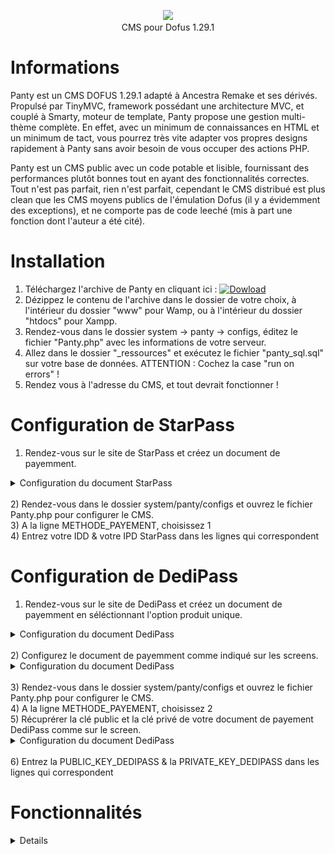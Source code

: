 <p align="center"><img src="http://puu.sh/8SjLG.png" width="50%"><br>CMS pour Dofus 1.29.1</p>

Informations
====

Panty est un CMS DOFUS 1.29.1 adapté à Ancestra Remake et ses dérivés. Propulsé par TinyMVC, framework possédant une architecture MVC, et couplé à Smarty, moteur de template, Panty propose une gestion multi-thème complète.
En effet, avec un minimum de connaissances en HTML et un minimum de tact, vous pourrez très vite adapter vos propres designs rapidement à Panty sans avoir besoin de vous occuper des actions PHP.

Panty est un CMS public avec un code potable et lisible, fournissant des performances plutôt bonnes tout en ayant des fonctionnalités correctes. Tout n'est pas parfait, rien n'est parfait, cependant le CMS distribué est plus clean que les CMS moyens publics de l'émulation Dofus (il y a évidemment des exceptions), et ne comporte pas de code leeché (mis à part une fonction dont l'auteur a été cité).

Installation
====

1) Téléchargez l'archive de Panty en cliquant ici : [![Dowload](https://img.shields.io/badge/T%C3%A9l%C3%A9charger-Panty-brightgreen.svg)](https://github.com/Dysta40/PantyCMS/archive/master.zip)<br />
2) Dézippez le contenu de l'archive dans le dossier de votre choix, à l'intérieur du dossier "www" pour Wamp, ou à l'intérieur du dossier "htdocs" pour Xampp.<br />
3) Rendez-vous dans le dossier system -> panty -> configs, éditez le fichier "Panty.php" avec les informations de votre serveur.<br />
4) Allez dans le dossier "_ressources" et exécutez le fichier "panty_sql.sql" sur votre base de données. ATTENTION : Cochez la case "run on errors" !<br />
5) Rendez vous à l'adresse du CMS, et tout devrait fonctionner !<br />

Configuration de StarPass
====

1) Rendez-vous sur le site de StarPass et créez un document de payemment.<br />
<details> 
  <summary>Configuration du document StarPass</summary>
    ![Image](/_ressources/panty_config_starpass.png)
</details><br />
2) Rendez-vous dans le dossier system/panty/configs et ouvrez le fichier Panty.php pour configurer le CMS.<br />
3) A la ligne METHODE_PAYEMENT, choisissez 1<br />
4) Entrez votre IDD & votre IPD StarPass dans les lignes qui correspondent<br />

Configuration de DediPass
====

1) Rendez-vous sur le site de DediPass et créez un document de payemment en séléctionnant l'option produit unique.<br />
<details> 
  <summary>Configuration du document DediPass</summary>
    ![Image](/_ressources/panty_config_dedipass.png)
</details><br />
2) Configurez le document de payemment comme indiqué sur les screens. <br />
<details> 
  <summary>Configuration du document DediPass</summary>
    ![Image](/_ressources/panty_config_dedipass_url.png)
    ![Image](/_ressources/panty_config_dedipass_url_redir.png)
</details><br />
3) Rendez-vous dans le dossier system/panty/configs et ouvrez le fichier Panty.php pour configurer le CMS.<br />
4) A la ligne METHODE_PAYEMENT, choisissez 2<br />
5) Récuprérer la clé public et la clé privé de votre document de payement DediPass comme sur le screen. <br />
<details> 
  <summary>Configuration du document DediPass</summary>
    ![Image](/_ressources/panty_config_dedipass_key.png)
</details><br />
6) Entrez la PUBLIC_KEY_DEDIPASS & la PRIVATE_KEY_DEDIPASS dans les lignes qui correspondent<br />

Fonctionnalités
====
<details> 
    <dd>
	<ul>
		<li>Les news
			<ul>
				<li>​Commentaires
					<ul>
						<li>​Ajout</li>
						<li>Suppression</li>
					</ul>
				</li>
				<li>Types de news (7 au total)</li>
				<li>Administration
					<ul>
						<li>​Ajout de news</li>
						<li>Suppression de news</li>
						<li>Suppression des commentaires</li>
					</ul>
				</li>
			</ul>
		</li>
		<li>​Page de pr&eacute;sentation du serveur</li>
		<li>Page "Nous rejoindre"
			<ul>
				<li>​Lien du client DOFUS 1.29.1 configurable</li>
				<li>Lien du launcher du serveur configurable</li>
			</ul>
		</li>
		<li>Page r&eacute;pertoriant l'&eacute;quipe du serveur
			<ul>
				<li>​Charg&eacute; depuis la base de donn&eacute;es automatiquement (table accounts)</li>
				<li>En ligne/Hors ligne</li>
				<li>Affichage du rang</li>
				<li>Email</li>
			</ul>
		</li>
		<li>Classement
			<ul>
				<li>Classement PVM/PVP/Guilde
					<ul>
						<li>​Affichage de la classe</li>
						<li>Affichage du sexe</li>
						<li>Affichage des infos primaires
							<ul>
								<li>Level</li>
								<li>Exp</li>
								<li>Alignement</li>
								<li>Honneur</li>
							</ul>
						</li>
						<li>Affichage du pseudo du personnage avec un lien redirigeant vers la page du compte</li>
					</ul>
				</li>
			</ul>
		</li>
		<li>Page compte
			<ul>
				<li>Affiche certaines informations du compte
					<ul>
						<li>Votes</li>
						<li>Points boutique</li>
						<li>Derni&egrave;re connexion</li>
						<li>Rang du compte</li>
						<li>Connect&eacute; (oui/non)</li>
					</ul>
				</li>
				<li>Affichage d'un message personnel configurable</li>
				<li>Liste des personnages avec redirection sur la page du personnage</li>
			</ul>
		</li>
		<li>Page personnage
			<ul>
				<li>Affichage du pseudo du personnage</li>
				<li>Affichage de ses stats de base</li>
				<li>Affichage des infos primaires
					<ul>
						<li>Niveau</li>
						<li>Exp&eacute;rience</li>
						<li>Sexe</li>
						<li>Vie actuelle/Vie maximale</li>
						<li>Kamas</li>
						<li>Capital disponible</li>
						<li>Affichage de la guilde (si membre d'une guilde)
							<ul>
								<li>Affichage du nom de la guilde</li>
								<li>Affichage du level de la guilde</li>
								<li>Affichage du rang du joueur dans la guilde</li>
								<li>Affichage de son % d'exp&eacute;rience donn&eacute;</li>
								<li>Affichage du total d'exp&eacute;rience donn&eacute;e</li>
							</ul>
						</li>
					</ul>
				</li>
			</ul>
		</li>
		<li>Connexion/D&eacute;connexion prot&eacute;g&eacute;e</li>
		<li>Espace membre
			<ul>
				<li>Gestion du profil
					<ul>
						<li>Affichage des informations du compte</li>
						<li>Gestion du message personnel</li>
						<li>Changement de mot de passe</li>
					</ul>
				</li>
				<li>Achat de points avec script Starpass
					<ul>
						<li>Configuration simple</li>
						<li>V&eacute;rification du code</li>
						<li>Montant de points boutique achet&eacute;s configurable</li>
						<li>Administration
							<ul>
								<li>Ajout en log lors d'un achat</li>
							</ul>
						</li>
					</ul>
				</li>
				<li>Achat de points avec script Dedipass
					<ul>
						<li>Configuration simple</li>
						<li>V&eacute;rification du code</li>
						<li>Montant de points boutique achet&eacute;s configurable</li>
						<li>Administration
							<ul>
								<li>Ajout en log lors d'un achat</li>
							</ul>
						</li>
					</ul>
				</li>
				<li>Boutique ultra-simple
					<ul>
						<li>Affichage des items ayant la valeur de la colonne "publier" &eacute;gale &agrave; "1"</li>
						<li>Prix des items &eacute;gal &agrave; la valeur de la colonne "sold"</li>
						<li>Affichage des stats des items directement depuis la BDD + Coloration</li>
						<li>V&eacute;rification des points</li>
						<li>S&eacute;paration en cat&eacute;gories en fonction des types d'items</li>
						<li>Ajout automatique des commandes &agrave; la table "live_action"</li>
						<li>Administration
							<ul>
								<li>Affichage de tous les items avec prix/prix VIP</li>
								<li>Suppression d'item boutique</li>
								<li>Ajout d'item boutique depuis l'ID de l'item trouvable dans l'encyclop&eacute;die</li>
								<li>Ajout en log lors d'un achat</li>
							</ul>
						</li>
					</ul>
				</li>
				<li>Vote
					<ul>
						<li>Disponible toute les trois heures</li>
						<li>Montant de points gagn&eacute;s configurable</li>
						<li>Syst&egrave;me de bonus tous les 10 votes configurables (voir config)</li>
						<li>Syst&egrave;me de vote/ip</li>
					</ul>
				</li>
				<li>Bugtracker
					<ul>
						<li>Ajouter un bug</li>
						<li>Niveau d'importance montré avec un drapeau</li>
						<li>Administration
							<ul>
								<li>Suppression des bugs</li>
							</ul>
						</li>
					</ul>
				</li>
				<li>Syst&egrave;me VIP
					<ul>
						<li>Gain de points plus important lors d'achat de points et de vote configurable</li>
						<li>R&eacute;duction (en pourcentage) sur la boutique configurable</li>
					</ul>
				</li>
			</ul>
		</li>
		<li>Encyclop&eacute;die (items)
			<ul>
				<li>Recherche d'objet comportant le terme de la recherche</li>
				<li>Affichage pouss&eacute; de l'item
					<ul>
						<li>Stats depuis la BDD</li>
						<li>Panoplie</li>
						<li>Drop</li>
					</ul>
				</li>
				<li>Affichage de l'ID de l'item pour les administrateurs (utile pour la boutique)</li>
			</ul>
		</li>
		<li>Page de r&egrave;glement compl&egrave;te
			<ul>
				<li>R&egrave;glement divis&eacute; en plusieurs parties</li>
			</ul>
		</li>
		<li>Template modifiable
			<ul>
				<li>Variable dans la config permettant de changer de th&egrave;me</li>
				<li>Th&egrave;mes g&eacute;r&eacute;s par Smarty, chaque th&egrave;mes se trouvant dans des dossier s&eacute;par&eacute;s</li>
				<li>Fichier "layout" permettant de g&eacute;rer la page globale</li>
				<li>Extention du layout via les autres pages template ("{extends file="$THEME/layout.tpl"}")
					<ul>
						<li>&Eacute;tend les "blocks" ainsi : "{block name=body}" =&gt; Annonce que le contenu de ce block &eacute;tend le contenu du block "body" contenu dans le layout ("{block name=body}{/block}"</li>
					</ul>
				</li>
				<li>Rewriting URL activable/d&eacute;sactivable</li>
			</ul>
		</li>
	</ul>		
	</dd>
</details>

